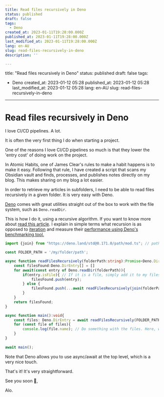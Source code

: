 ```yaml
---
title: Read files recursively in Deno
status: published
draft: false
tags:
  - Deno
created_at: 2023-01-11T19:28:00.000Z
published_at: 2023-01-11T19:28:00.000Z
last_modified_at: 2023-01-11T19:28:00.000Z
lang: en-AU
slug: read-files-recursively-in-deno
description: ''

--- 
```

title: "Read files recursively in Deno"
status: published
draft: false
tags:
- Deno
created_at: 2023-01-12 05:28
published_at: 2023-01-12 05:28
last_modified_at: 2023-01-12 05:28
lang: en-AU
slug: read-files-recursively-in-deno
---
# Read files recursively in Deno
I love CI/CD pipelines. A lot. 

It is often the very first thing I do when starting a project.

One of the reasons I love CI/CD pipelines so much is that they lower the 'entry cost' of doing work on the project.

In Atomic Habits, one of James Clear's rules to make a habit happens is to make it easy.
Following that rule, I have created a script that scans my Obsidian vault and finds, processes, and publishes notes directly on my blog. This makes sharing on my blog a lot easier.
 
In order to retrieve my articles in subfolders, I need to be able to read files recursively in a given folder. It is very easy with Deno.

[Deno](https://deno.land/) comes with great utilities straight out of the box to work with the file system, such as `Deno.readDir`.

This is how I do it, using a recursive algorithm.  If you want to know more about [read this article](./recursion).  I explain in simple terms what recursion is as opposed to [iteration](./iteration) and measure their [performance using Deno's benchmarking tool.](./benchmarking-using-deno)

```ts
import {join} from "https://deno.land/std@0.171.0/path/mod.ts"; // path.join

const FOLDER_PATH = '/my/folder/path';

async function readFilesRecursively(folderPath:string):Promise<Deno.DirEntry[]>{
	const filesFound:Deno.DirEntry[] = []
	for await(const entry of Deno.readDir(folderPath)){
		if(entry.isFile){ // If it is a file, simply add it to my files found
			filesFound.push(entry);
		} else {
			filesFound.push(...await readFilesRecursively(join(folderPath, entry.name))) // Otherwise, it is a directory, find files into that directory
		}
	}
	return filesFound;
}

async function main():void{
	const files: Deno.DirEntry = await readFilesRecursively(FOLDER_PATH)
	for (const file of files){
		console.log(file.name); // Do something with the files. Here, we only log their name
	}
}
  
await main();
```

Note that Deno allows you to use async/await at the top level, which is a very nice touch.

That's it! It's very straightforward.

See you soon 👋,

Alo.